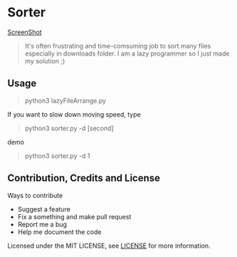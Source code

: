 # Sorter

[ScreenShot](CAPTURE.PNG)

> It's often frustrating and time-comsuming job to sort many files especially in downloads folder. I am a lazy programmer so I just made my solution ;)

## Usage
> python3 lazyFileArrange.py 

If you want to slow down moving speed, type <br/>

> python3 sorter.py -d [second] 

demo <br />
> python3 sorter.py -d 1 

## Contribution, Credits and License
Ways to contribute
- Suggest a feature
- Fix a something and make pull request
- Report me a bug
- Help me document the code

Licensed under the MIT LICENSE, see [LICENSE](LICENSE) for more information.
